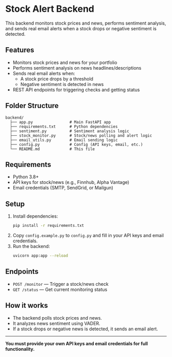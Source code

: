 # Stock Alert Backend

This backend monitors stock prices and news, performs sentiment analysis, and sends real email alerts when a stock drops or negative sentiment is detected.

## Features
- Monitors stock prices and news for your portfolio
- Performs sentiment analysis on news headlines/descriptions
- Sends real email alerts when:
  - A stock price drops by a threshold
  - Negative sentiment is detected in news
- REST API endpoints for triggering checks and getting status

## Folder Structure
```
backend/
  ├── app.py                # Main FastAPI app
  ├── requirements.txt      # Python dependencies
  ├── sentiment.py          # Sentiment analysis logic
  ├── stock_monitor.py      # Stock/news polling and alert logic
  ├── email_utils.py        # Email sending logic
  ├── config.py             # Config (API keys, email, etc.)
  └── README.md             # This file
```

## Requirements
- Python 3.8+
- API keys for stock/news (e.g., Finnhub, Alpha Vantage)
- Email credentials (SMTP, SendGrid, or Mailgun)

## Setup
1. Install dependencies:
   ```bash
   pip install -r requirements.txt
   ```
2. Copy `config.example.py` to `config.py` and fill in your API keys and email credentials.
3. Run the backend:
   ```bash
   uvicorn app:app --reload
   ```

## Endpoints
- `POST /monitor` — Trigger a stock/news check
- `GET /status` — Get current monitoring status

## How it works
- The backend polls stock prices and news.
- It analyzes news sentiment using VADER.
- If a stock drops or negative news is detected, it sends an email alert.

---
**You must provide your own API keys and email credentials for full functionality.** 
